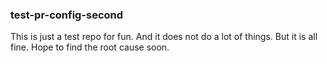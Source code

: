 ### test-pr-config-second

This is just a test repo for fun. And it does not do a lot of things. But it is all fine. Hope to find the root cause soon. 
